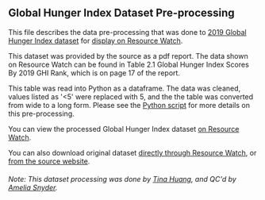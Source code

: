 ## Global Hunger Index Dataset Pre-processing
This file describes the data pre-processing that was done to [2019 Global Hunger Index dataset](https://www.globalhungerindex.org/download/all.html) for [display on Resource Watch](https://resourcewatch.org/data/explore/foo015a-Global-Hunger-Index).

This dataset was provided by the source as a pdf report. The data shown on Resource Watch can be found in Table 2.1 Global Hunger Index Scores By 2019 GHI Rank, which is on page 17 of the report.

This table was read into Python as a dataframe. The data was cleaned, values listed as '<5' were replaced with 5, and the the table was converted from wide to a long form. Please see the [Python script](https://github.com/resource-watch/data-pre-processing/blob/master/foo_015a_global_hunger_index/foo_015a_global_hunger_index.py) for more details on this pre-processing.

You can view the processed Global Hunger Index dataset [on Resource Watch](https://resourcewatch.org/data/explore/foo015a-Global-Hunger-Index).

You can also download original dataset [directly through Resource Watch](http://wri-projects.s3.amazonaws.com/resourcewatch/foo_015a_global_hunger_index.zip), or [from the source website](https://www.globalhungerindex.org/download/all.html).

###### Note: This dataset processing was done by [Tina Huang](https://www.wri.org/profile/tina-huang), and QC'd by [Amelia Snyder](https://www.wri.org/profile/amelia-snyder).
